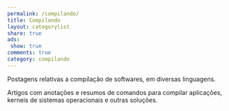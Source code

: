 ```yaml
---
permalink: /compilando/
title: Compilando
layout: categorylist
share: true
ads:
 show: true
comments: true
category: compilando
---
```

Postagens relativas a compilação de softwares, em diversas linguagens.

<!--more-->

Artigos com anotações e resumos de comandos para compilar aplicações, kerneis de sistemas operacionais e outras soluções.
